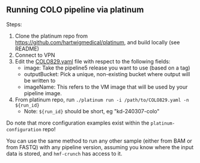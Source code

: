 ## Running COLO pipeline via platinum

Steps:
1. Clone the platinum repo from https://github.com/hartwigmedical/platinum, and build locally (see README)
2. Connect to VPN
3. Edit the [COLO829.yaml](COLO829.yaml) file with respect to the following fields:
   - image: Take the pipeline5 release you want to use (based on a tag)
   - outputBucket: Pick a unique, non-existing bucket where output will be written to
   - imageName: This refers to the VM image that will be used by your pipeline image.
4. From platinum repo, run `./platinum run -i /path/to/COLO829.yaml -n ${run_id}`
   - Note: `${run_id}` should be short, eg "kd-240307-colo"

Do note that more configuration examples exist within the `platinum-configuration` repo!

You can use the same method to run any other sample (either from BAM or from FASTQ) with any pipeline version, assuming you know where
the input data is stored, and `hmf-crunch` has access to it. 